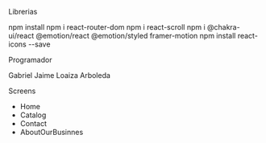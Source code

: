 Librerias

npm install
npm i react-router-dom
npm i react-scroll
npm i @chakra-ui/react @emotion/react @emotion/styled framer-motion
npm install react-icons --save

Programador

Gabriel Jaime Loaiza Arboleda


Screens

- Home
- Catalog
- Contact
- AboutOurBusinnes
